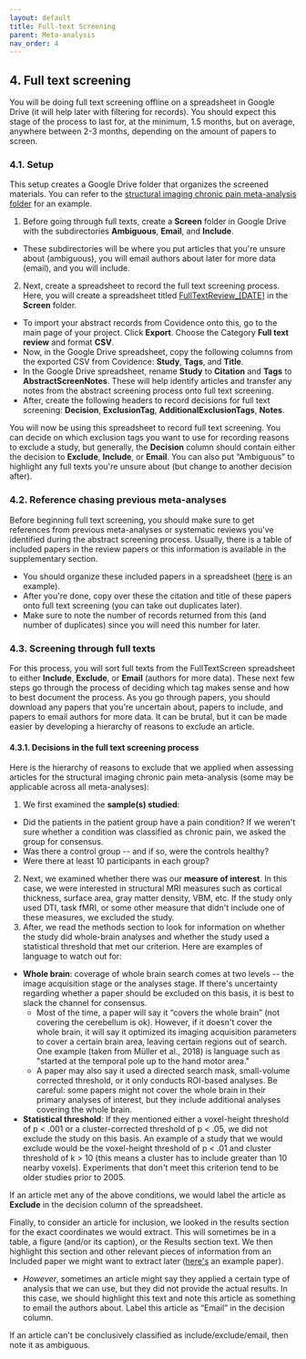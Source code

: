 ```yaml
---
layout: default
title: Full-text Screening
parent: Meta-analysis
nav_order: 4
---
```


## 4. Full text screening

You will be doing full text screening offline on a spreadsheet in Google Drive (it will help later with filtering for records). You should expect this stage of the process to last for, at the minimum, 1.5 months, but on average, anywhere between 2-3 months, depending on the amount of papers to screen.

### 4.1. Setup

This setup creates a Google Drive folder that organizes the screened materials. You can refer to the [structural imaging chronic pain meta-analysis folder](https://drive.google.com/drive/folders/1syctHLpLzhEMUtkJZ7oSeYD34RhifYKl?usp=sharing) for an example.
1. Before going through full texts, create a **Screen** folder in Google Drive with the subdirectories **Ambiguous**, **Email**, and **Include**.
  * These subdirectories will be where you put articles that you're unsure about (ambiguous), you will email authors about later for more data (email), and you will include.
2. Next, create a spreadsheet to record the full text screening process. Here, you will create a spreadsheet titled [FullTextReview_[DATE]](https://docs.google.com/spreadsheets/d/1Jz-KXWTQtTDmV-IvvGW46NuCFnXEbHjqMcWppQ0MZBg/edit?usp=sharing) in the **Screen** folder.
  * To import your abstract records from Covidence onto this, go to the main page of your project. Click **Export**. Choose the Category **Full text review** and format **CSV**.
  * Now, in the Google Drive spreadsheet, copy the following columns from the exported CSV from Covidence: **Study**, **Tags**, and **Title**.
  * In the Google Drive spreadsheet, rename **Study** to **Citation** and **Tags** to **AbstractScreenNotes**. These will help identify articles and transfer any notes from the abstract screening process onto full text screening.
  * After, create the following headers to record decisions for full text screening: **Decision**, **ExclusionTag**, **AdditionalExclusionTags**, **Notes**.

You will now be using this spreadsheet to record full text screening. You can decide on which exclusion tags you want to use for recording reasons to exclude a study, but generally, the **Decision** column should contain either the decision to **Exclude**, **Include**, or **Email**. You can also put “Ambiguous” to highlight any full texts you're unsure about (but change to another decision after).

### 4.2. Reference chasing previous meta-analyses
Before beginning full text screening, you should make sure to get references from previous meta-analyses or systematic reviews you've identified during the abstract screening process. Usually, there is a table of included papers in the review papers or this information is available in the supplementary section.
  * You should organize these included papers in a spreadsheet ([here](https://drive.google.com/open?id=1lU3IyLf3n4WCaKdhQAC93XbAb5K1g4toBfKZv7Nssn8) is an example).
  * After you're done, copy over these the citation and title of these papers onto full text screening (you can take out duplicates later).
  * Make sure to note the number of records returned from this (and number of duplicates) since you will need this number for later.

### 4.3. Screening through full texts
For this process, you will sort full texts from the FullTextScreen spreadsheet to either **Include**, **Exclude**, or **Email** (authors for more data). These next few steps go through the process of deciding which tag makes sense and how to best document the process. As you go through papers, you should download any papers that you're uncertain about, papers to include, and papers to email authors for more data. It can be brutal, but it can be made easier by developing a hierarchy of reasons to exclude an article.

#### 4.3.1. Decisions in the full text screening process
Here is the hierarchy of reasons to exclude that we applied when assessing articles for the structural imaging chronic pain meta-analysis (some may be applicable across all meta-analyses):

1. We first examined the **sample(s) studied**:
  * Did the patients in the patient group have a pain condition? If we weren't sure whether a condition was classified as chronic pain, we asked the group for consensus.
  * Was there a control group -- and if so, were the controls healthy?
  * Were there at least 10 participants in each group?
2. Next, we examined whether there was our **measure of interest**. In this case, we were interested in structural MRI measures such as cortical thickness, surface area, gray matter density, VBM, etc. If the study only used DTI, task fMRI, or some other measure that didn't include one of these measures, we excluded the study.
3. After, we read the methods section to look for information on whether the study did whole-brain analyses and whether the study used a statistical threshold that met our criterion. Here are examples of language to watch out for:
  * **Whole brain**: coverage of whole brain search comes at two levels -- the image acquisition stage or the analyses stage. If there's uncertainty regarding whether a paper should be excluded on this basis, it is best to slack the channel for consensus.
    * Most of the time, a paper will say it “covers the whole brain” (not covering the cerebellum is ok). However, if it doesn't cover the whole brain, it will say it optimized its imaging acquisition parameters to cover a certain brain area, leaving certain regions out of search. One example (taken from Müller et al., 2018) is language such as "started at the temporal pole up to the hand motor area."
    * A paper may also say it used a directed search mask, small-volume corrected threshold, or it only conducts ROI-based analyses. Be careful: some papers might not cover the whole brain in their primary analyses of interest, but they include additional analyses covering the whole brain.
  * **Statistical threshold**: If they mentioned either a voxel-height threshold of p < .001 or a cluster-corrected threshold of p < .05, we did not exclude the study on this basis. An example of a study that we would exclude would be the voxel-height threshold of p < .01 and cluster threshold of k > 10 (this means a cluster has to include greater than 10 nearby voxels). Experiments that don't meet this criterion tend to be older studies prior to 2005.

If an article met any of the above conditions, we would label the article as **Exclude** in the decision column of the spreadsheet.

Finally, to consider an article for inclusion, we looked in the results section for the exact coordinates we would extract. This will sometimes be in a table, a figure (and/or its caption), or the Results section text. We then highlight this section and other relevant pieces of information from an Included paper we might want to extract later ([here's](https://drive.google.com/open?id=1C-7BtK0dzSp4nhxKWY2uXr5xtoWt5ewc) an example paper).
  * *However*, sometimes an article might say they applied a certain type of analysis that we can use, but they did not provide the actual results. In this case, we should highlight this text and note this article as something to email the authors about. Label this article as “Email” in the decision column.

If an article can't be conclusively classified as include/exclude/email, then note it as ambiguous.
